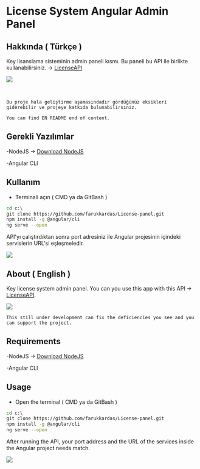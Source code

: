 # License System Angular Admin Panel

## Hakkında ( Türkçe )
Key lisanslama sisteminin admin paneli kısmı. Bu paneli bu API ile birlikte kullanabilirsiniz. -> [LicenseAPI](https://github.com/farukkardas/LicenseSystem) 


 <img src="https://i.hizliresim.com/lucxtez.png"></img> 

<br>

`Bu proje hala geliştirme aşamasındadır gördüğünüz eksikleri giderebilir ve projeye katkıda bulunabilirsiniz.`

`You can find EN README end of content.`

## Gerekli Yazılımlar
-NodeJS -> [Download NodeJS](https://nodejs.org/en/download/)

-Angular CLI

## Kullanım 
 - Terminali açın ( CMD ya da GitBash )
 ```bash
 cd c:\
 git clone https://github.com/farukkardas/License-panel.git
 npm install -g @angular/cli
 ng serve --open
 ```
 API'yı çalıştırdıktan sonra port adresiniz ile Angular projesinin içindeki servislerin URL'si eşleşmeledir.
 
 <img src="https://i.hizliresim.com/rgpfbx3.png"></img> 


## About ( English )
Key license system admin panel. You can you use this app with this API -> [LicenseAPI](https://github.com/farukkardas/LicenseSystem).
<br>

<img src="https://i.hizliresim.com/lucxtez.png"></img> 

`This still under development can fix the deficiencies you see and you can support the project.`

## Requirements
-NodeJS -> [Download NodeJS](https://nodejs.org/en/download/)

-Angular CLI

## Usage 
 - Open the terminal ( CMD ya da GitBash )
 ```bash
 cd c:\
 git clone https://github.com/farukkardas/License-panel.git
 npm install -g @angular/cli
 ng serve --open
 ```
After running the API, your port address and the URL of the services inside the Angular project needs match.
 
 <img src="https://i.hizliresim.com/rgpfbx3.png"></img> 



